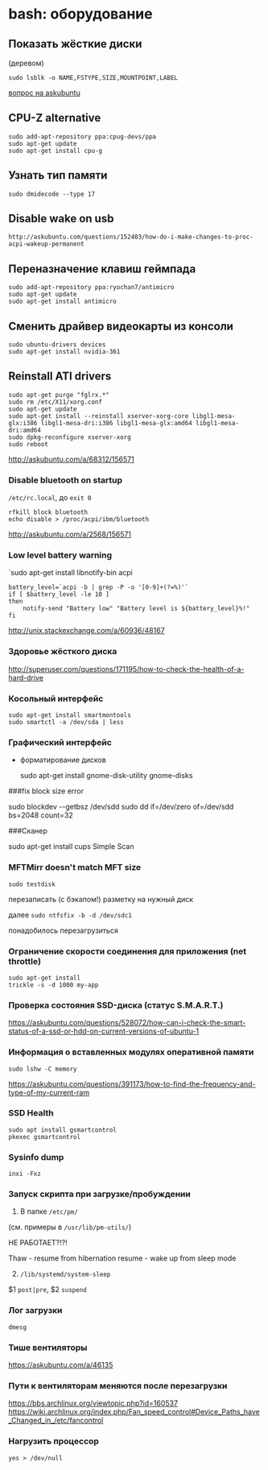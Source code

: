 bash: оборудование
==================

Показать жёсткие диски
----------------------
(деревом)

	sudo lsblk -o NAME,FSTYPE,SIZE,MOUNTPOINT,LABEL

[вопрос на askubuntu](http://askubuntu.com/questions/182446/how-do-i-view-all-available-hdds-partitions)

CPU-Z alternative
-----------------

	sudo add-apt-repository ppa:cpug-devs/ppa
	sudo apt-get update
	sudo apt-get install cpu-g

Узнать тип памяти
-----------------

	sudo dmidecode --type 17

Disable wake on usb
-------------------

	http://askubuntu.com/questions/152403/how-do-i-make-changes-to-proc-acpi-wakeup-permanent

Переназначение клавиш геймпада
------------------------------

	sudo add-apt-repository ppa:ryochan7/antimicro
	sudo apt-get update
	sudo apt-get install antimicro

Сменить драйвер видеокарты из консоли
-------------------------------------

	sudo ubuntu-drivers devices
	sudo apt-get install nvidia-361

## Reinstall ATI drivers

	sudo apt-get purge "fglrx.*"
	sudo rm /etc/X11/xorg.conf
	sudo apt-get update
	sudo apt-get install --reinstall xserver-xorg-core libgl1-mesa-glx:i386 libgl1-mesa-dri:i386 libgl1-mesa-glx:amd64 libgl1-mesa-dri:amd64
	sudo dpkg-reconfigure xserver-xorg
	sudo reboot

http://askubuntu.com/a/68312/156571

### Disable bluetooth on startup

`/etc/rc.local`, до `exit 0`

```
rfkill block bluetooth
echo disable > /proc/acpi/ibm/bluetooth
```

http://askubuntu.com/a/2568/156571

### Low level battery warning

`sudo apt-get install libnotify-bin acpi


```
battery_level=`acpi -b | grep -P -o '[0-9]+(?=%)'`
if [ $battery_level -le 10 ]
then
    notify-send "Battery low" "Battery level is ${battery_level}%!"
fi
```

http://unix.stackexchange.com/a/60936/48167

### Здоровье жёсткого диска

http://superuser.com/questions/171195/how-to-check-the-health-of-a-hard-drive

### Косольный интерфейс

    sudo apt-get install smartmontools
    sudo smartctl -a /dev/sda | less

### Графический интерфейс

+ форматирование дисков

    sudo apt-get install gnome-disk-utility
    gnome-disks

###fix block size error

sudo blockdev --getbsz /dev/sdd
sudo dd if=/dev/zero of=/dev/sdd bs=2048 count=32

###Сканер

sudo apt-get install cups
Simple Scan

### MFTMirr doesn't match MFT size

`sudo testdisk`

перезаписать (с бэкапом!) разметку на нужный диск

далее `sudo ntfsfix -b -d /dev/sdc1`

понадобилось перезагрузиться

### Ограничение скорости соединения для приложения (net throttle)

    sudo apt-get install
    trickle -s -d 1000 my-app

### Проверка состояния SSD-диска (статус S.M.A.R.T.)

https://askubuntu.com/questions/528072/how-can-i-check-the-smart-status-of-a-ssd-or-hdd-on-current-versions-of-ubuntu-1

### Информация о вставленных модулях оперативной памяти

`sudo lshw -C memory`

https://askubuntu.com/questions/391173/how-to-find-the-frequency-and-type-of-my-current-ram

### SSD Health

```
sudo apt install gsmartcontrol
pkexec gsmartcontrol
```

### Sysinfo dump

`inxi -Fxz`

### Запуск скрипта при загрузке/пробуждении

1) В папке `/etc/pm/`

(см. примеры в `/usr/lib/pm-utils/`)

НЕ РАБОТАЕТ?!?!

Thaw - resume from hibernation
resume - wake up from sleep mode

2) `/lib/systemd/system-sleep`

$1 `post|pre`, $2 `suspend`


### Лог загрузки

`dmesg`

### Тише вентиляторы

https://askubuntu.com/a/46135

### Пути к вентиляторам меняются после перезагрузки

https://bbs.archlinux.org/viewtopic.php?id=160537
https://wiki.archlinux.org/index.php/Fan_speed_control#Device_Paths_have_Changed_in_/etc/fancontrol

### Нагрузить процессор

`yes > /dev/null`
